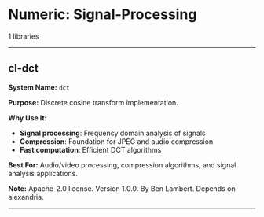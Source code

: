 # Numeric: Signal-Processing

1 libraries

---

## cl-dct

**System Name:** `dct`

**Purpose:** Discrete cosine transform implementation.

**Why Use It:**
- **Signal processing**: Frequency domain analysis of signals
- **Compression**: Foundation for JPEG and audio compression
- **Fast computation**: Efficient DCT algorithms

**Best For:** Audio/video processing, compression algorithms, and signal analysis applications.

**Note:** Apache-2.0 license. Version 1.0.0. By Ben Lambert. Depends on alexandria.

---


